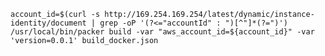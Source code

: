 `account_id=$(curl -s http://169.254.169.254/latest/dynamic/instance-identity/document | grep -oP '(?<="accountId" : ")[^"]*(?=")')`
`/usr/local/bin/packer build -var "aws_account_id=${account_id}" -var 'version=0.0.1' build_docker.json`

